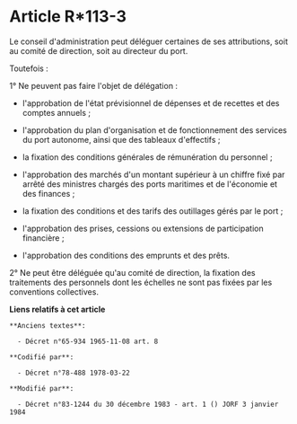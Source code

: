 # Article R*113-3

Le conseil d'administration peut déléguer certaines de ses attributions, soit au comité de direction, soit au directeur du
port.

Toutefois :

1° Ne peuvent pas faire l'objet de délégation :

- l'approbation de l'état prévisionnel de dépenses et de recettes et des comptes annuels ;

- l'approbation du plan d'organisation et de fonctionnement des services du port autonome, ainsi que des tableaux
d'effectifs ;

- la fixation des conditions générales de rémunération du personnel ;

- l'approbation des marchés d'un montant supérieur à un chiffre fixé par arrêté des ministres chargés des ports maritimes et
de l'économie et des finances ;

- la fixation des conditions et des tarifs des outillages gérés par le port ;

- l'approbation des prises, cessions ou extensions de participation financière ;

- l'approbation des conditions des emprunts et des prêts.

2° Ne peut être déléguée qu'au comité de direction, la fixation des traitements des personnels dont les échelles ne sont pas
fixées par les conventions collectives.

**Liens relatifs à cet article**

	**Anciens textes**:

	  - Décret n°65-934 1965-11-08 art. 8

	**Codifié par**:

	  - Décret n°78-488 1978-03-22

	**Modifié par**:

	  - Décret n°83-1244 du 30 décembre 1983 - art. 1 () JORF 3 janvier 1984
